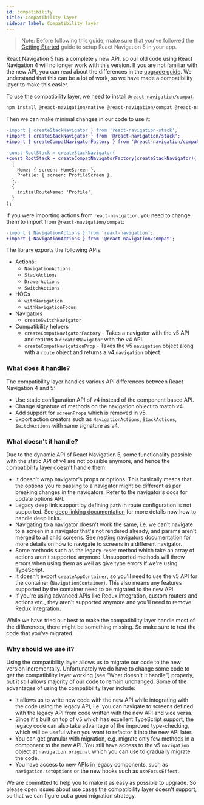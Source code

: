 ```yaml
---
id: compatibility
title: Compatibility layer
sidebar_label: Compatibility layer
---
```


> Note: Before following this guide, make sure that you've followed the [Getting Started](getting-started.md) guide to setup React Navigation 5 in your app.

React Navigation 5 has a completely new API, so our old code using React Navigation 4 will no longer work with this version. If you are not familiar with the new API, you can read about the differences in the [upgrade guide](upgrading-from-4.x.md). We understand that this can be a lot of work, so we have made a compatibility layer to make this easier.

To use the compatibility layer, we need to install [`@react-navigation/compat`](https://github.com/react-navigation/react-navigation/tree/master/packages/compat):

```bash npm2yarn
npm install @react-navigation/native @react-navigation/compat @react-navigation/stack
```

Then we can make minimal changes in our code to use it:

```diff
-import { createStackNavigator } from 'react-navigation-stack';
+import { createStackNavigator } from '@react-navigation/stack';
+import { createCompatNavigatorFactory } from '@react-navigation/compat';

-const RootStack = createStackNavigator(
+const RootStack = createCompatNavigatorFactory(createStackNavigator)(
  {
    Home: { screen: HomeScreen },
    Profile: { screen: ProfileScreen },
  },
  {
    initialRouteName: 'Profile',
  }
);
```

If you were importing actions from `react-navigation`, you need to change them to import from `@react-navigation/compat`:

```diff
-import { NavigationActions } from 'react-navigation';
+import { NavigationActions } from '@react-navigation/compat';
```

The library exports the following APIs:

- Actions:
  - `NavigationActions`
  - `StackActions`
  - `DrawerActions`
  - `SwitchActions`
- HOCs
  - `withNavigation`
  - `withNavigationFocus`
- Navigators
  - `createSwitchNavigator`
- Compatibility helpers
  - `createCompatNavigatorFactory` - Takes a navigator with the v5 API and returns a `createXNavigator` with the v4 API.
  - `createCompatNavigationProp` - Takes the v5 `navigation` object along with a `route` object and returns a v4 `navigation` object.

### What does it handle?

The compatibility layer handles various API differences between React Navigation 4 and 5:

- Use static configuration API of v4 instead of the component based API.
- Change signature of methods on the navigation object to match v4.
- Add support for `screenProps` which is removed in v5.
- Export action creators such as `NavigationActions`, `StackActions`, `SwitchActions` with same signature as v4.

### What doesn't it handle?

Due to the dynamic API of React Navigation 5, some functionality possible with the static API of v4 are not possible anymore, and hence the compatibility layer doesn't handle them:

- It doesn't wrap navigator's props or options. This basically means that the options you're passing to a navigator might be different as per breaking changes in the navigators. Refer to the navigator's docs for update options API.
- Legacy deep link support by defining `path` in route configuration is not supported. See [deep linking documentation](deep-linking.md) for more details now how to handle deep links.
- Navigating to a navigator doesn't work the same, i.e. we can't navigate to a screen in a navigator that's not rendered already, and params aren't merged to all child screens. See [nesting navigators documentation](nesting-navigators.md) for more details on how to navigate to screens in a different navigator.
- Some methods such as the legacy `reset` method which take an array of actions aren't supported anymore. Unsupported methods will throw errors when using them as well as give type errors if we're using TypeScript.
- It doesn't export `createAppContainer`, so you'll need to use the v5 API for the container (`NavigationContainer`). This also means any features supported by the container need to be migrated to the new API.
- If you're using advanced APIs like Redux integration, custom routers and actions etc., they aren't supported anymore and you'll need to remove Redux integration.

While we have tried our best to make the compatibility layer handle most of the differences, there might be something missing. So make sure to test the code that you've migrated.

### Why should we use it?

Using the compatibility layer allows us to migrate our code to the new version incrementally. Unfortunately we do have to change some code to get the compatibility layer working (see "What doesn't it handle") properly, but it still allows majority of our code to remain unchanged. Some of the advantages of using the compatibility layer include:

- It allows us to write new code with the new API while integrating with the code using the legacy API, i.e. you can navigate to screens defined with the legacy API from code written with the new API and vice versa.
- Since it's built on top of v5 which has excellent TypeScript support, the legacy code can also take advantage of the improved type-checking, which will be useful when you want to refactor it into the new API later.
- You can get granular with migration, e.g. migrate only few methods in a component to the new API. You still have access to the v5 `navigation` object at `navigation.original` which you can use to gradually migrate the code.
- You have access to new APIs in legacy components, such as `navigation.setOptions` or the new hooks such as `useFocusEffect`.

We are committed to help you to make it as easy as possible to upgrade. So please open issues about use cases the compatibility layer doesn't support, so that we can figure out a good migration strategy.
